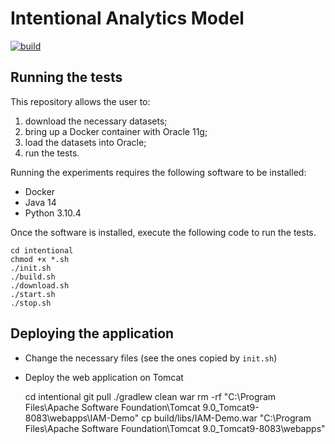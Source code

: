 # Intentional Analytics Model

[![build](https://github.com/w4bo/iam-demo/actions/workflows/build.yml/badge.svg?branch=master)](https://github.com/w4bo/iam-demo/actions/workflows/build.yml)

## Running the tests

This repository allows the user to:
1. download the necessary datasets;
2. bring up a Docker container with Oracle 11g;
3. load the datasets into Oracle;
4. run the tests.

Running the experiments requires the following software to be installed:
- Docker
- Java 14
- Python 3.10.4

Once the software is installed, execute the following code to run the tests.

    cd intentional
    chmod +x *.sh
    ./init.sh
    ./build.sh
    ./download.sh
    ./start.sh
    ./stop.sh

## Deploying the application

- Change the necessary files (see the ones copied by `init.sh`)
- Deploy the web application on Tomcat

    cd intentional
    git pull
    ./gradlew clean war
    rm -rf "C:\Program Files\Apache Software Foundation\Tomcat 9.0_Tomcat9-8083\webapps\IAM-Demo"
    cp build/libs/IAM-Demo.war "C:\Program Files\Apache Software Foundation\Tomcat 9.0_Tomcat9-8083\webapps"
